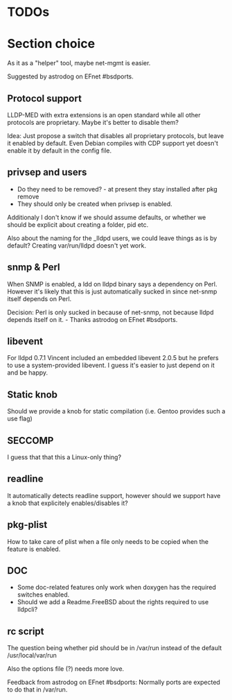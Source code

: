 # TODOs

# Section choice

As it as a "helper" tool, maybe net-mgmt is easier.

Suggested by astrodog on EFnet #bsdports.

## Protocol support

LLDP-MED with extra extensions is an open standard while all other
protocols are proprietary. Maybe it's better to disable them?

Idea: Just propose a switch that disables all proprietary protocols, but leave it enabled by default.
Even Debian compiles with CDP support yet doesn't enable it by default in the config file.

## privsep and users

- Do they need to be removed? - at present they stay installed after pkg remove
- They should only be created when privsep is enabled.

Additionaly I don't know if we should assume defaults, or whether we should be
explicit about creating a folder, pid etc.

Also about the naming for the _lldpd users, we could leave things as is by default?
Creating var/run/lldpd doesn't yet work.

## snmp & Perl
When SNMP is enabled, a ldd on lldpd binary says a dependency on Perl.
However it's likely that this is just automatically sucked in since
net-snmp itself depends on Perl.

Decision: 
Perl is only sucked in because of net-snmp, not because lldpd depends itself
on it. - Thanks astrodog on EFnet #bsdports.

## libevent
For lldpd 0.7.1 Vincent included an embedded libevent 2.0.5 but he
prefers to use a system-provided libevent. I guess it's easier to just
depend on it and be happy.

## Static knob
Should we provide a knob for static compilation (i.e. Gentoo provides such a use flag)

## SECCOMP
I guess that that this a Linux-only thing?

## readline
It automatically detects readline support, however should we support have a knob that explicitely
enables/disables it?

## pkg-plist
How to take care of plist when a file only needs to be copied when the feature is enabled.

## DOC 

- Some doc-related features only work when doxygen has the required switches enabled.
- Should we add a Readme.FreeBSD about the rights required to use lldpcli?

## rc script
The question being whether pid should be in /var/run instead of the default
/usr/local/var/run

Also the options file (?) needs more love.

Feedback from astrodog on EFnet #bsdports:
Normally ports are expected to do that in /var/run.
